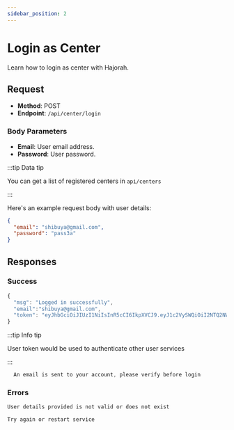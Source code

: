 ```yaml
---
sidebar_position: 2
---
```


# Login as Center

Learn how to login as center with Hajorah.

## Request

- **Method**: POST
- **Endpoint**: `/api/center/login`

### Body Parameters

- **Email**: User email address.
- **Password**: User password.

:::tip Data tip

You can get a list of registered centers in `api/centers`

:::

Here's an example request body with user details:

```json
{
  "email": "shibuya@gmail.com",
  "password": "pass3a"
}
```
## Responses
### Success

```jsx title="code 200:  success"
{
  "msg": "Logged in successfully",
  "email":"shibuya@gmail.com",
  "token": "eyJhbGciOiJIUzI1NiIsInR5cCI6IkpXVCJ9.eyJ1c2VySWQiOiI2NTQ2NWE1YTdlYjFiYmU4ZDMyYjI1ZDciLCJlbWFpbCI6InJvcm9ub2FAZ21haWwuY29tIiwiaWF0IjoxNjk5MTA5NDg2LCJleHAiOjE2OTkxOTU4ODZ9.axRUZ4Rw_9J5WqXvDSI8lC6E5oX-_Kw9SPghDLLGKH4"
}
```

:::tip Info tip

User token would be used to authenticate other user services

:::

```jsx title="code 201:  Unverified account"
  An email is sent to your account, please verify before login
```


### Errors

```jsx title="code 404:  Not found"
User details provided is not valid or does not exist
```

```jsx title="code 500:  Internal Server Error"
Try again or restart service
```

